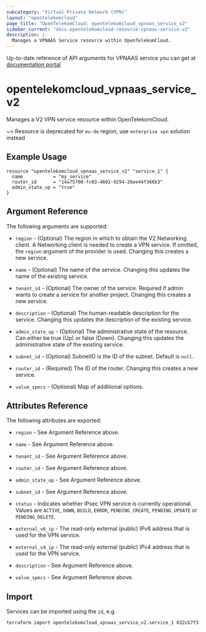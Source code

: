 ```yaml
---
subcategory: "Virtual Private Network (VPN)"
layout: "opentelekomcloud"
page_title: "OpenTelekomCloud: opentelekomcloud_vpnaas_service_v2"
sidebar_current: "docs-opentelekomcloud-resource-vpnaas-service-v2"
description: |-
  Manages a VPNAAS Service resource within OpenTelekomCloud.
---
```


Up-to-date reference of API arguments for VPNAAS service you can get at
[documentation portal](https://docs.otc.t-systems.com/virtual-private-network/api-ref/native_openstack_apis/vpn_service_managemen)

# opentelekomcloud_vpnaas_service_v2

Manages a V2 VPN service resource within OpenTelekomCloud.

~>
Resource is deprecated for `eu-de` region, use `enterprise vpn` solution instead

## Example Usage

```hcl
resource "opentelekomcloud_vpnaas_service_v2" "service_1" {
  name           = "my_service"
  router_id      = "14a75700-fc03-4602-9294-26ee44f366b3"
  admin_state_up = "true"
}
```

## Argument Reference

The following arguments are supported:

* `region` - (Optional) The region in which to obtain the V2 Networking client.
  A Networking client is needed to create a VPN service. If omitted, the
  `region` argument of the provider is used. Changing this creates a new service.

* `name` - (Optional) The name of the service. Changing this updates the name of
  the existing service.

* `tenant_id` - (Optional) The owner of the service. Required if admin wants to
  create a service for another project. Changing this creates a new service.

* `description` - (Optional) The human-readable description for the service.
  Changing this updates the description of the existing service.

* `admin_state_up` - (Optional) The administrative state of the resource. Can either be true (Up) or false (Down).
  Changing this updates the administrative state of the existing service.

* `subnet_id` - (Optional) SubnetID is the ID of the subnet. Default is `null`.

* `router_id` - (Required) The ID of the router. Changing this creates a new service.

* `value_specs` - (Optional) Map of additional options.

## Attributes Reference

The following attributes are exported:

* `region` - See Argument Reference above.

* `name` - See Argument Reference above.

* `tenant_id` - See Argument Reference above.

* `router_id` - See Argument Reference above.

* `admin_state_up` - See Argument Reference above.

* `subnet_id` - See Argument Reference above.

* `status` - Indicates whether IPsec VPN service is currently operational. Values are `ACTIVE`,
  `DOWN`, `BUILD`, `ERROR`, `PENDING_CREATE`, `PENDING_UPDATE` or `PENDING_DELETE`.

* `external_v6_ip` - The read-only external (public) IPv6 address that is used for the VPN service.

* `external_v4_ip` - The read-only external (public) IPv4 address that is used for the VPN service.

* `description` - See Argument Reference above.

* `value_specs` - See Argument Reference above.

## Import

Services can be imported using the `id`, e.g.

```sh
terraform import opentelekomcloud_vpnaas_service_v2.service_1 832cb7f3-59fe-40cf-8f64-8350ffc03272
```
